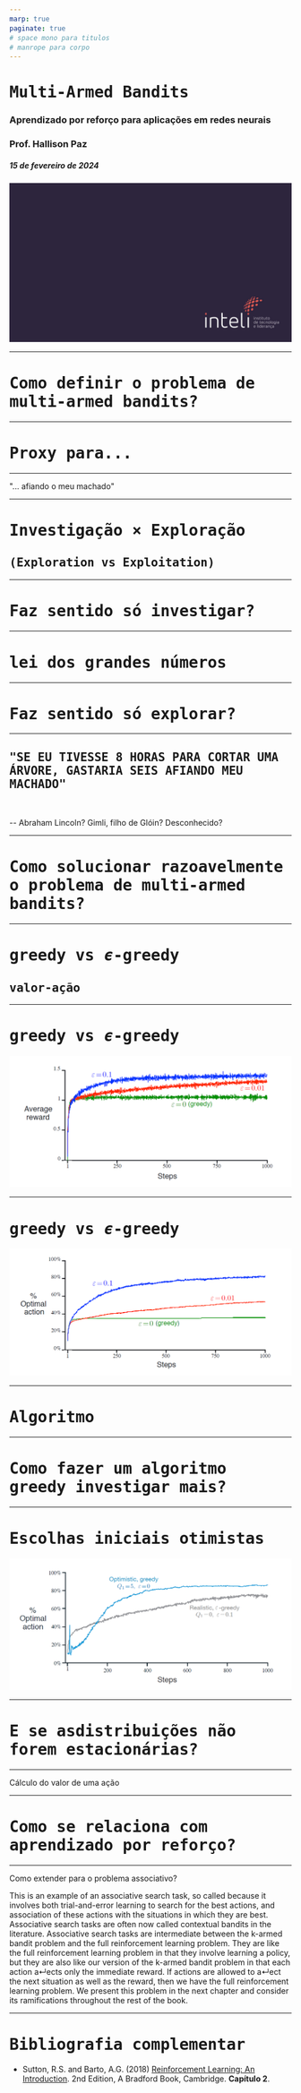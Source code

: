 ```yaml
---
marp: true
paginate: true
# space mono para titulos
# manrope para corpo 
---
```


<style>
    section {
        font-family: "Manrope", Arial;
    }
    h1, h2 {
        font-family: "Space Mono", monospace;
    }
</style>


<!-- _class: invert -->
<!-- _paginate: false -->

# Multi-Armed Bandits

### Aprendizado por reforço para aplicações em redes neurais

### Prof. Hallison Paz

##### 15 de fevereiro de 2024

![bg](styles/bg_inteli_04.jpeg)

---


# Como definir o problema de multi-armed bandits?

---

# Proxy para...

---


"... afiando o meu machado"

---


# Investigação $\times$ Exploração
## (Exploration vs Exploitation)

---

# Faz sentido só investigar?

---

# lei dos grandes números

---

# Faz sentido só explorar?

---

## "SE EU TIVESSE 8 HORAS PARA CORTAR UMA ÁRVORE, GASTARIA SEIS AFIANDO MEU MACHADO"

<br/>

-- Abraham Lincoln? Gimli, filho de Glóin? Desconhecido?

---

# Como solucionar razoavelmente o problema de multi-armed bandits?

---

# greedy vs $\epsilon$-greedy

## valor-ação

---

# greedy vs $\epsilon$-greedy

![](img/s2_greedy_epsilon_comparison.png)

----

# greedy vs $\epsilon$-greedy

![](img/s2_actions_steps.png)

---

# Algoritmo

---

# Como fazer um algoritmo greedy investigar mais?

---

# Escolhas iniciais otimistas


![](img/s2_optimistic_init.png)


---

# E se asdistribuições não forem estacionárias?

---

Cálculo do valor de uma ação

---

# Como se relaciona com aprendizado por reforço?

---

Como extender para o problema associativo?

This is an example of an associative search task, so called because it involves both
trial-and-error learning to search for the best actions, and association of these actions
with the situations in which they are best. Associative search tasks are often now called
contextual bandits in the literature. Associative search tasks are intermediate between
the k-armed bandit problem and the full reinforcement learning problem. They are like
the full reinforcement learning problem in that they involve learning a policy, but they
are also like our version of the k-armed bandit problem in that each action a↵ects only
the immediate reward. If actions are allowed to a↵ect the next situation as well as the
reward, then we have the full reinforcement learning problem. We present this problem
in the next chapter and consider its ramifications throughout the rest of the book.

---

<!-- _class: invert -->
<!-- _backgroundColor: #2d253f-->
<!-- _paginate: false -->

# Bibliografia complementar

- Sutton, R.S. and Barto, A.G. (2018) [Reinforcement Learning: An Introduction](http://incompleteideas.net/book/the-book-2nd.html). 2nd Edition, A Bradford Book, Cambridge. **Capítulo 2**.